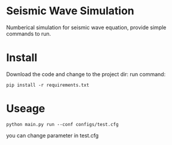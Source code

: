 # Seismic Wave Simulation
 Numberical simulation for seismic wave equation, provide simple commands to run.

# Install
Download the code and change to the project dir:
run command:
```
pip install -r requirements.txt
```
# Useage
```
python main.py run --conf configs/test.cfg
```

you can change parameter in test.cfg
